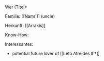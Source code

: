 Wer (Titel):

Familie: [[Namri]] (uncle)

Herkunft: [[Arrakis]]

Know-How:

Interessantes:
- potential future lover of [[Leto Atreides II †]]
